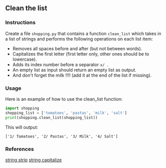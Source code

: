 ## Clean the list

### Instructions

Create a file `shopping.py` that contains a function `clean_list` which takes in a list of strings and performs the following operations on each list item:

- Removes all spaces before and after (but not between words).
- Capitalizes the first letter (first letter only, other ones should be to lowercase).
- Adds its index number before a separator `x/ `.
- An empty list as input should return an empty list as output.
- And don't forget the milk !!!! (add it at the end of the list if missing).

### Usage

Here is an example of how to use the clean_list function:

```python
import shopping
shopping_list = ['tomatoes', 'pastas', 'milk', 'salt']
print(shopping.clean_list(shopping_list))
```

This will output:

```console
['1/ Tomatoes', '2/ Pastas', '3/ Milk', '4/ Salt']
```

### References

[string strip](https://www.w3schools.com/python/ref_string_strip.asp)
[string capitalize](https://www.w3schools.com/python/ref_string_strip.asp)
